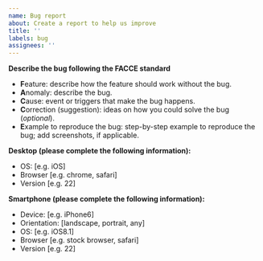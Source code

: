 ```yaml
---
name: Bug report
about: Create a report to help us improve
title: ''
labels: bug
assignees: ''
---
```


**Describe the bug following the FACCE standard**

- **F**eature: describe how the feature should work without the bug.
- **A**nomaly: describe the bug.
- **C**ause: event or triggers that make the bug happens.
- **C**orrection (suggestion): ideas on how you could solve the bug (_optional_).
- **E**xample to reproduce the bug: step-by-step example to reproduce the bug; add screenshots, if applicable.

**Desktop (please complete the following information):**

- OS: [e.g. iOS]
- Browser [e.g. chrome, safari]
- Version [e.g. 22]

**Smartphone (please complete the following information):**

- Device: [e.g. iPhone6]
- Orientation: [landscape, portrait, any]
- OS: [e.g. iOS8.1]
- Browser [e.g. stock browser, safari]
- Version [e.g. 22]

